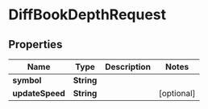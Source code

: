 

# DiffBookDepthRequest


## Properties

| Name | Type | Description | Notes |
|------------ | ------------- | ------------- | -------------|
|**symbol** | **String** |  |  |
|**updateSpeed** | **String** |  |  [optional] |



